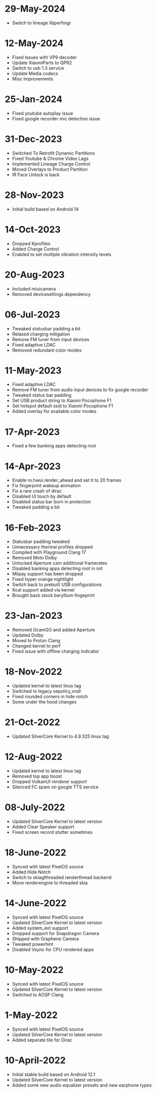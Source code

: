 # 29-May-2024
- Switch to lineage libperfmgr

# 12-May-2024
- Fixed Issues with VP9 decoder
- Update XiaomiParts to QPR2
- Switch to usb 1.3 service
- Update Media codecs
- Misc Improvements

# 25-Jan-2024
- Fixed youtube autoplay issue
- Fixed google recorder mic detection issue

# 31-Dec-2023
- Switched To Retrofit Dynamic Partitions 
- Fixed Youtube & Chrome Video Lags 
- Implemented Lineage Charge Control 
- Moved Overlays to Product Partition 
- IR Face Unlock is back

# 28-Nov-2023
- Initial build based on Android 14

# 14-Oct-2023
- Dropped Kprofiles
- Added Charge Control
- Enabled to set multiple vibration intensity levels

# 20-Aug-2023
- Included miuicamera
- Removed devicesettings dependency

# 06-Jul-2023
- Tweaked statusbar padding a bit
- Relaxed charging mitigation
- Remove FM tuner from input devices
- Fixed adaptive LDAC
- Removed redundant color modes

# 11-May-2023
- Fixed adaptive LDAC
- Remove FM tuner from audio input devices to fix google recorder
- Tweaked status bar padding
- Set USB product string to Xiaomi Pocophone F1
- Set hotspot default ssid to Xiaomi Pocophone F1
- Added overlay for available color modes

# 17-Apr-2023
- Fixed a few banking apps detecting root

# 14-Apr-2023
- Enable ro.hwui.render_ahead and set it to 20 frames
- Fix fingerprint wakeup animation
- Fix a rare crash of dirac
- Disabled UI touch by default
- Disabled status bar burn in protection
- Tweaked padding a bit

# 16-Feb-2023
- Statusbar padding tweaked
- Unnecessary thermal profiles dropped
- Compiled with Playground Clang 17
- Removed Moto Dolby
- Unlocked Aperture cam additional framerates
- Disabled banking apps detecting root in init
- Mlipay support has been dropped
- Fixed hyper orange nightlight
- Switch back to prebuilt USB configurations
- Kcal support added via kernel
- Brought back stock beryllium fingeprint

# 23-Jan-2023
- Removed GcamGO and added Aperture
- Updated Dolby
- Moved to Proton Clang
- Changed kernel to perf
- Fixed issue with offline charging indicator

# 18-Nov-2022
- Updated kernel to latest linux tag
- Switched to legacy sepolicy_vndr
- Fixed rounded corners in hide notch
- Some under the hood changes

# 21-Oct-2022
- Updated SilverCore Kernel to 4.9.325 linux tag

# 12-Aug-2022
- Updated kernel to latest linux tag
- Removed top app boost
- Dropped VulkanUI renderer support
- Silenced FC spam on google TTS service

# 08-July-2022
- Updated SilverCore Kernel to latest version
- Added Clear Speaker support
- Fixed screen record stutter sometimes

# 18-June-2022
- Synced with latest PixelOS source
- Added Hide Notch
- Switch to skiaglthreaded renderthread backend
- Move renderengine to threaded skia

# 14-June-2022
- Synced with latest PixelOS source
- Updated SilverCore Kernel to latest version
- Added system_ext support
- Dropped support for Snapdragon Camera
- Shipped with Graphene Camera
- Tweaked powerhint
- Disabled Vsync for CPU rendered apps

# 10-May-2022
- Synced with latest PixelOS source
- Updated SilverCore Kernel to latest version
- Switched to AOSP Clang

# 1-May-2022
- Synced with latest PixelOS source
- Updated SilverCore Kernel to latest version
- Added separate tile for Dirac

# 10-April-2022
- Initial stable build based on Android 12.1
- Updated SilverCore Kernel to latest version
- Added some new audio equalizer presets and new earphone types
